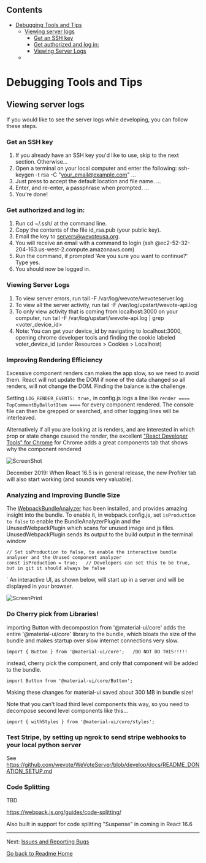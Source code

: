 <!-- START doctoc generated TOC please keep comment here to allow auto update -->
<!-- DON'T EDIT THIS SECTION, INSTEAD RE-RUN doctoc TO UPDATE -->
## Contents

- [Debugging Tools and Tips](#debugging-tools-and-tips)
  - [Viewing server logs](#viewing-server-logs)
    - [Get an SSH key](#get-an-ssh-key)
    - [Get authorized and log in:](#get-authorized-and-log-in)
    - [Viewing Server Logs](#viewing-server-logs)
  - [](#)

<!-- END doctoc generated TOC please keep comment here to allow auto update -->

# Debugging Tools and Tips

## Viewing server logs
  If you would like to see the server logs while developing, you can follow these steps.

### Get an SSH key
  1. If you already have an SSH key you'd like to use, skip to the next section. Otherwise...
  2. Open a terminal on your local computer and enter the following: ssh-keygen -t rsa -C "your_email@example.com" ...
  3. Just press <Enter> to accept the default location and file name. ...
  4. Enter, and re-enter, a passphrase when prompted. ...
  5. You're done!

### Get authorized and log in:
  1. Run cd ~/.ssh/ at the command line.
  3. Copy the contents of the file id_rsa.pub (your public key).
  4. Email the key to servers@wevoteusa.org.
  5. You will receive an email with a command to login (ssh <username>@ec2-52-32-204-163.us-west-2.compute.amazonaws.com)
  6. Run the command, if prompted 'Are you sure you want to continue?' Type yes.
  7. You should now be logged in.

### Viewing Server Logs
1. To view server errors, run tail -F /var/log/wevote/wevoteserver.log
2. To view all the server activity, run tail -F /var/log/upstart/wevote-api.log
3. To only view activity that is coming from localhost:3000 on your computer, run tail -F /var/log/upstart/wevote-api.log | grep <voter_device_id>
4. Note: You can get your device_id by navigating to localhost:3000, opening chrome developer tools and finding the cookie labeled voter_device_id (under Resources > Cookies > Localhost)

### Improving Rendering Efficiency

Excessive component renders can makes the app slow, so we need to avoid them.  React will not update the DOM if none of the data changed
so all renders, will not change the DOM.  Finding the balance is the challenge.

Setting `LOG_RENDER_EVENTS: true,` in config.js logs a line like `render ==== TopCommentByBallotItem ====`
for every component rendered.  The console file can then be grepped or searched, and
other logging lines will be interleaved.

Alternatively if all you are looking at is renders, and are interested in which prop or state
change caused the render, the excellent ["React Developer Tools" for Chrome](https://chrome.google.com/webstore/detail/react-developer-tools/fmkadmapgofadopljbjfkapdkoienihi?hl=en) for Chrome adds 
a great components tab that shows why the component rendered

![ScreenShot](../images/ReactDevTools.png)

December 2019: When React 16.5 is in general release, the new Profiler tab
will also start working (and sounds very valuable). 

### Analyzing and Improving Bundle Size
 
  The [WebpackBundleAnalyzer](https://github.com/webpack-contrib/webpack-bundle-analyzer)
  has been installed, and provides amazing insight into the bundle.  To enable it, in webpack.config.js, set `isProduction to false` to enable the 
  BundleAnalyzerPlugin and the UnusedWebpackPlugin which scans for unused image and js files.
  UnusedWebpackPlugin sends its output to the build output in the terminal window 
  
  ```
  // Set isProduction to false, to enable the interactive bundle analyser and the Unused component analyzer
  const isProduction = true;   // Developers can set this to be true, but in git it should always be false
  ```
  `
An interactive UI, as shown below, will start up in a server and will be displayed in your browser.

  ![ScreenPrint](../images/WebpackBundleAnalyzer.png)
  
### Do Cherry pick from Libraries!

importing Button with decompostion from  '@material-ui/core' adds the entire '@material-ui/core' library to the bundle, which 
bloats the size of the bundle and makes startup over slow internet connections very slow.

```
import { Button } from '@material-ui/core';   /DO NOT DO THIS!!!!!
```

 instead, cherry pick the component, and only that component will be added to the bundle.  

```
import Button from '@material-ui/core/Button';
```

Making these changes for material-ui saved about 300 MB in bundle size!

Note that you can't load third level components this way, so you need to decompose second level components like this...
```
import { withStyles } from '@material-ui/core/styles';
```

### Test Stripe, by setting up ngrok to send stripe webhooks to your local python server

See https://github.com/wevote/WeVoteServer/blob/develop/docs/README_DONATION_SETUP.md

### Code Splitting

TBD

https://webpack.js.org/guides/code-splitting/

Also built in support for code splitting "Suspense" in coming in React 16.6


---

Next: [Issues and Reporting Bugs](ISSUES.md)

[Go back to Readme Home](../../README.md)

